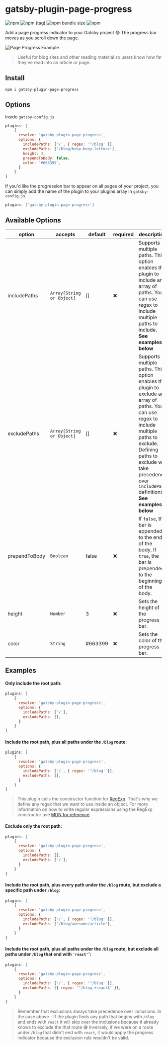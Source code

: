 # gatsby-plugin-page-progress

![npm](https://img.shields.io/npm/v/gatsby-plugin-page-progress.svg?color=green)
![npm (tag)](https://img.shields.io/npm/v/gatsby-plugin-page-progress/beta.svg?color=blue)
![npm bundle size](https://img.shields.io/bundlephobia/min/gatsby-plugin-page-progress.svg)
![npm](https://img.shields.io/npm/dt/gatsby-plugin-page-progress.svg)

Add a page progress indicator to your Gatsby project 😎
The progress bar moves as you scroll down the page.

![Page Progress Example](https://i.imgur.com/N1jdBST.gif)

> Useful for blog sites and other reading material so users know how far they've read into an article or page.

## Install
`npm i gatsby-plugin-page-progress`

## Options

Inside `gatsby-config.js`

```js
plugins: [
    {
      resolve: 'gatsby-plugin-page-progress',
      options: {
        includePaths: ['/', { regex: '^/blog' }],
        excludePaths: ['/blog/beep-beep-lettuce'],
        height: 3,
        prependToBody: false,
        color: `#663399`,
      }
    }
]
```

If you'd like the progression bar to appear on all pages of your project,
you can simply add the name of the plugin to your plugins array in `gatsby-config.js`

```js
plugins: ['gatsby-plugin-page-progress']
```

## Available Options

| option        | accepts                   | default | required | description                                                                                                                                                                                                                                         |
|---------------|---------------------------|---------|----------|-----------------------------------------------------------------------------------------------------------------------------------------------------------------------------------------------------------------------------------------------------|
| includePaths  | `Array[String or Object]` | []      | ❌        | Supports multiple paths. This option enables the plugin to include an array of paths. You can use regex to include multiple paths to include. __See examples below__                                                                                |
| excludePaths  | `Array[String or Object]`  | []      | ❌        | Supports multiple paths. This option enables the plugin to exclude an array of paths. You can use regex to include multiple paths to exclude. Defining paths to exclude will take precedence over `includePath` definitions. __See examples below__ |
| prependToBody | `Boolean`                 | false   | ❌        | If `false`, the bar is appended to the end of the body. If `true`, the bar is prepended to the beginning of the body.                                                                                                                               |
| height        | `Number`                  | 3       | ❌        | Sets the height of the progress bar.                                                                                                                                                                                                                |
| color         | `String`                  | #663399 | ❌        | Sets the color of the progress bar.                                                                                                                                                                                                                 |

## Examples

#### Only include the root path:

```js
plugins: [
    {
      resolve: 'gatsby-plugin-page-progress',
      options: {
        includePaths: ['/'],
        excludePaths: [],
      }
    }
]
```

#### Include the root path, plus all paths under the `/blog` route:

```js
plugins: [
    {
      resolve: 'gatsby-plugin-page-progress',
      options: {
        includePaths: ['/', { regex: '^/blog' }],
        excludePaths: [],
      }
    }
]
```

> This plugin calls the constructor function for [RegExp](https://developer.mozilla.org/en-US/docs/Web/JavaScript/Guide/Regular_Expressions#Creating_a_regular_expression). That's why we define any regex that we want to use inside an object. For more information on how to write regular expressions using the RegExp constructor use [MDN for reference](https://developer.mozilla.org/en-US/docs/Web/JavaScript/Reference/Global_Objects/RegExp#Description).

#### Exclude only the root path:

```js
plugins: [
    {
      resolve: 'gatsby-plugin-page-progress',
      options: {
        includePaths: [],
        excludePaths: ['/'],
      }
    }
]
```

#### Include the root path, plus every path under the `/blog` route, but exclude a specific path under `/blog`:

```js
plugins: [
    {
      resolve: 'gatsby-plugin-page-progress',
      options: {
        includePaths: ['/', { regex: '^/blog' }],
        excludePaths: ['/blog/awesome/article'],
      }
    }
]
```

#### Include the root path, plus all paths under the `/blog` route, but exclude all paths under `/blog` that end with `'react'`':

```js
plugins: [
    {
      resolve: 'gatsby-plugin-page-progress',
      options: {
        includePaths: ['/', { regex: '^/blog' }],
        excludePaths: [{ regex: '^/blog.+react$' }],
      }
    }
]
```

> Remember that exclusions always take precedence over inclusions. In the case above - If the plugin finds any path that begins with `/blog` and ends with `react` it will skip over the inclusions because it already knows to exclude the that route 😁 Inversely, if we were on a route under `/blog` that didn't end with `react`, it would apply the progress indicator because the exclusion rule wouldn't be valid.
